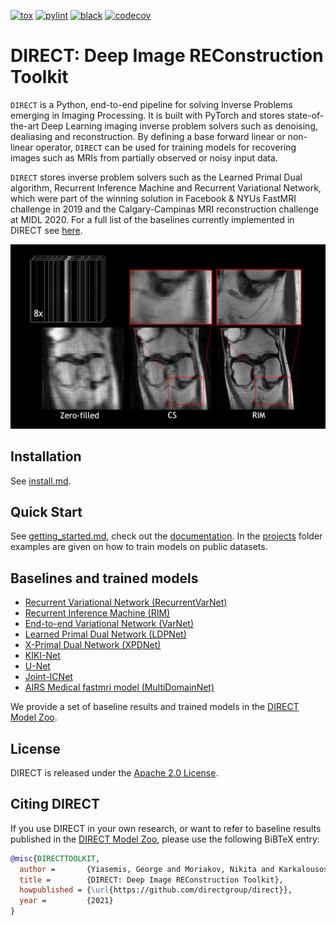 [![tox](https://github.com/directgroup/direct/actions/workflows/tox.yml/badge.svg)](https://github.com/directgroup/direct/actions/workflows/tox.yml)
[![pylint](https://github.com/directgroup/direct/actions/workflows/pylint.yml/badge.svg)](https://github.com/directgroup/direct/actions/workflows/pylint.yml)
[![black](https://github.com/directgroup/direct/actions/workflows/black.yml/badge.svg)](https://github.com/directgroup/direct/actions/workflows/black.yml)
[![codecov](https://codecov.io/gh/directgroup/direct/branch/main/graph/badge.svg?token=7CR5BU8SHJ)](https://codecov.io/gh/directgroup/direct)

# DIRECT: Deep Image REConstruction Toolkit
`DIRECT` is a Python, end-to-end pipeline for solving Inverse Problems emerging in Imaging Processing. It is built with PyTorch and stores state-of-the-art Deep Learning imaging inverse problem solvers such as denoising, dealiasing and reconstruction. By defining a base forward linear or non-linear operator, `DIRECT` can be used for training models for recovering images such as MRIs from partially observed or noisy input data. 

`DIRECT` stores inverse problem solvers such as the Learned Primal Dual algorithm, Recurrent Inference Machine and Recurrent Variational Network, which were part of the winning solution in Facebook & NYUs FastMRI challenge in 2019 and the Calgary-Campinas MRI reconstruction challenge at MIDL 2020. For a full list of the baselines currently implemented in DIRECT see [here](#baselines-and-trained-models). 

<div align="center">
  <img src=".github/direct.png"/>
</div>

## Installation
See [install.md](install.md).

## Quick Start
See [getting_started.md](getting_started.md), check out the [documentation](https://docs.aiforoncology.nl/direct).
In the [projects](projects) folder examples are given on how to train models on public datasets.

## Baselines and trained models
- [Recurrent Variational Network (RecurrentVarNet)](https://arxiv.org/abs/2111.09639)
- [Recurrent Inference Machine (RIM)](https://www.sciencedirect.com/science/article/abs/pii/S1361841518306078)
- [End-to-end Variational Network (VarNet)](https://arxiv.org/pdf/2004.06688.pdf) 
- [Learned Primal Dual Network (LDPNet)](https://arxiv.org/abs/1707.06474)
- [X-Primal Dual Network (XPDNet)](https://arxiv.org/abs/2010.07290)
- [KIKI-Net](https://pubmed.ncbi.nlm.nih.gov/29624729/)
- [U-Net](https://arxiv.org/abs/1811.08839)
- [Joint-ICNet](https://openaccess.thecvf.com/content/CVPR2021/papers/Jun_Joint_Deep_Model-Based_MR_Image_and_Coil_Sensitivity_Reconstruction_Network_CVPR_2021_paper.pdf)
- [AIRS Medical fastmri model (MultiDomainNet)](https://arxiv.org/pdf/2012.06318.pdf)

We provide a set of baseline results and trained models in the [DIRECT Model Zoo](model_zoo.md).

## License
DIRECT is released under the [Apache 2.0 License](LICENSE).

## Citing DIRECT
If you use DIRECT in your own research, or want to refer to baseline results published in the
 [DIRECT Model Zoo](model_zoo.md), please use the following BiBTeX entry:

```BibTeX
@misc{DIRECTTOOLKIT,
  author =       {Yiasemis, George and Moriakov, Nikita and Karkalousos, Dimitrios and Caan, Matthan and Teuwen, Jonas},
  title =        {DIRECT: Deep Image REConstruction Toolkit},
  howpublished = {\url{https://github.com/directgroup/direct}},
  year =         {2021}
}
```

